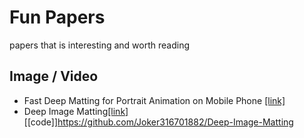 # Fun Papers
papers that is interesting and worth reading

## Image / Video
* Fast Deep Matting for Portrait Animation on Mobile Phone [[link]](https://arxiv.org/pdf/1707.08289.pdf)
* Deep Image Matting[[link]](https://arxiv.org/pdf/1703.03872.pdf)[[code]]https://github.com/Joker316701882/Deep-Image-Matting
